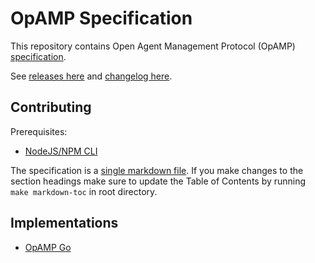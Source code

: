 # OpAMP Specification

This repository contains Open Agent Management Protocol (OpAMP)
[specification](specification.md).

See [releases here](https://github.com/open-telemetry/opamp-spec/releases) and [changelog here](CHANGELOG.md).

## Contributing

Prerequisites:
- [NodeJS/NPM CLI](https://nodejs.org/en/download/)

The specification is a [single markdown file](specification.md). If you make changes to
the section headings make sure to update the Table of Contents by running
`make markdown-toc` in root directory.

## Implementations

- [OpAMP Go](https://github.com/open-telemetry/opamp-go)
